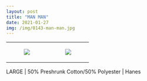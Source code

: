 ```yaml
---
layout: post
title: "MAN MAN"
date: 2021-01-27
img: /img/0143-man-man.jpg
---
```




<table style="width:100%;"><tr><td style="vertical-align:top;">
      <figure class="tmblr-full" data-orig-height="2048" data-orig-width="1365" data-orig-src="https://concertshirts.netlify.app/shirts/0143/0143-01.jpg"><img src="https://64.media.tumblr.com/c3a56a5352c1f80b69effd6fef0e3742/6d6f890cc93049ad-9f/s540x810/9763bc8bd9355aa7dd6e752d615e8a53037b2383.jpg" data-orig-height="2048" data-orig-width="1365" data-orig-src="https://concertshirts.netlify.app/shirts/0143/0143-01.jpg"/></figure></td>
    <td style="vertical-align:top;">
      <figure class="tmblr-full" data-orig-height="2048" data-orig-width="1365" data-orig-src="https://concertshirts.netlify.app/shirts/0143/0143-02.jpg"><img src="https://64.media.tumblr.com/698e668a76af237759cffb759582b1d0/6d6f890cc93049ad-a0/s540x810/6aeada6af4285b779af2d4b2a0e2bff0448cf6c4.jpg" data-orig-height="2048" data-orig-width="1365" data-orig-src="https://concertshirts.netlify.app/shirts/0143/0143-02.jpg"/></figure></td>
  </tr></table><p>
  LARGE | 50% Preshrunk Cotton/50% Polyester | Hanes
</p>
